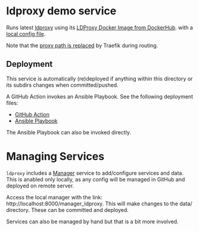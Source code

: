 # ldproxy demo service 
Runs latest [ldproxy](https://github.com/interactive-instruments/ldproxy) using
its [LDProxy Docker Image from DockerHub](https://hub.docker.com/r/iide/ldproxy).
with a [local config file](data/cfg.yml).

Note that the [proxy path is replaced](docker-compose.yml) by Traefik during routing.

## Deployment

This service is automatically (re)deployed if anything within this directory or its subdirs changes
when committed/pushed.

A GitHub Action invokes an Ansible Playbook.
See the following deployment files:

* [GitHub Action](../../.github/workflows/deploy.ldproxy.yml)
* [Ansible Playbook](../../ansible/deploy.yml)

The Ansible Playbook can also be invoked directly.

# Managing Services
`ldproxy` includes a [Manager](https://interactive-instruments.github.io/ldproxy/book/01-managing-services.html) service
to add/configure services and data. This is anabled only locally, as any config will be managed in GitHub and deployed
on remote server.

Access the local manager with the link: http://localhost:8000/manager_ldproxy. 
This will make changes to the data/ directory. These can be committed and deployed.

Services can also be managed by hand but that is a bit more involved.
